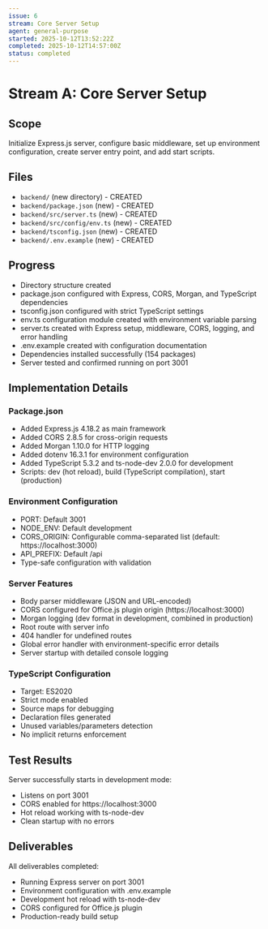 ```yaml
---
issue: 6
stream: Core Server Setup
agent: general-purpose
started: 2025-10-12T13:52:22Z
completed: 2025-10-12T14:57:00Z
status: completed
---
```


# Stream A: Core Server Setup

## Scope
Initialize Express.js server, configure basic middleware, set up environment configuration, create server entry point, and add start scripts.

## Files
- `backend/` (new directory) - CREATED
- `backend/package.json` (new) - CREATED
- `backend/src/server.ts` (new) - CREATED
- `backend/src/config/env.ts` (new) - CREATED
- `backend/tsconfig.json` (new) - CREATED
- `backend/.env.example` (new) - CREATED

## Progress
- Directory structure created
- package.json configured with Express, CORS, Morgan, and TypeScript dependencies
- tsconfig.json configured with strict TypeScript settings
- env.ts configuration module created with environment variable parsing
- server.ts created with Express setup, middleware, CORS, logging, and error handling
- .env.example created with configuration documentation
- Dependencies installed successfully (154 packages)
- Server tested and confirmed running on port 3001

## Implementation Details

### Package.json
- Added Express.js 4.18.2 as main framework
- Added CORS 2.8.5 for cross-origin requests
- Added Morgan 1.10.0 for HTTP logging
- Added dotenv 16.3.1 for environment configuration
- Added TypeScript 5.3.2 and ts-node-dev 2.0.0 for development
- Scripts: dev (hot reload), build (TypeScript compilation), start (production)

### Environment Configuration
- PORT: Default 3001
- NODE_ENV: Default development
- CORS_ORIGIN: Configurable comma-separated list (default: https://localhost:3000)
- API_PREFIX: Default /api
- Type-safe configuration with validation

### Server Features
- Body parser middleware (JSON and URL-encoded)
- CORS configured for Office.js plugin origin (https://localhost:3000)
- Morgan logging (dev format in development, combined in production)
- Root route with server info
- 404 handler for undefined routes
- Global error handler with environment-specific error details
- Server startup with detailed console logging

### TypeScript Configuration
- Target: ES2020
- Strict mode enabled
- Source maps for debugging
- Declaration files generated
- Unused variables/parameters detection
- No implicit returns enforcement

## Test Results
Server successfully starts in development mode:
- Listens on port 3001
- CORS enabled for https://localhost:3000
- Hot reload working with ts-node-dev
- Clean startup with no errors

## Deliverables
All deliverables completed:
- Running Express server on port 3001
- Environment configuration with .env.example
- Development hot reload with ts-node-dev
- CORS configured for Office.js plugin
- Production-ready build setup
